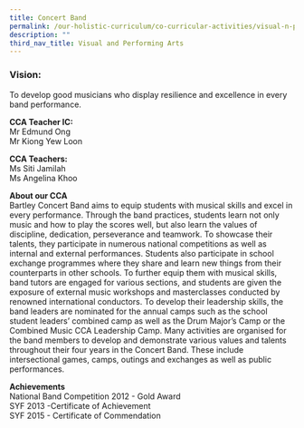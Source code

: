 ```yaml
---
title: Concert Band
permalink: /our-holistic-curriculum/co-curricular-activities/visual-n-performing-arts/concert-band/
description: ""
third_nav_title: Visual and Performing Arts
---
```


### Vision:
To develop good musicians who display resilience and excellence in every band performance.

**CCA Teacher IC:** <br>
Mr Edmund Ong <br>
Mr Kiong Yew Loon

**CCA Teachers:** <br>
Ms Siti Jamilah <br>
Ms Angelina Khoo

**About our CCA** <br>
Bartley Concert Band aims to equip students with musical skills and excel in every performance. Through the band practices, students learn not only music and how to play the scores well, but also learn the values of discipline, dedication, perseverance and teamwork. To showcase their talents, they participate in numerous national competitions as well as internal and external performances. Students also participate in school exchange programmes where they share and learn new things from their counterparts in other schools. To further equip them with musical skills, band tutors are engaged for various sections, and students are given the exposure of external music workshops and masterclasses conducted by renowned international conductors. To develop their leadership skills, the band leaders are nominated for the annual camps such as the school student leaders’ combined camp as well as the Drum Major’s Camp or the Combined Music CCA Leadership Camp.
Many activities are organised for the band members to develop and demonstrate various values and talents throughout their four years in the Concert Band. These include intersectional games, camps, outings and exchanges as well as public performances. 

**Achievements** <br>
National Band Competition 2012 - Gold Award <br>
SYF 2013 -Certificate of Achievement <br>
SYF 2015 - Certificate of Commendation